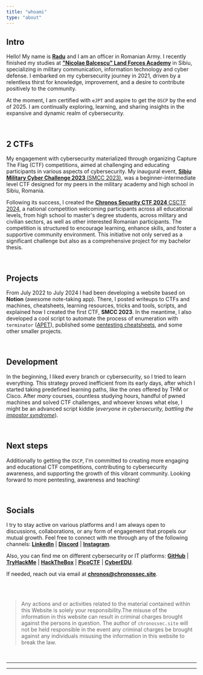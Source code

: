 ```yaml
---
title: "whoami"
type: "about"
---
```



## Intro

Hello! My name is <a href="https://linkedin.com/in/radumarin001/" target="_blank"><b>Radu</b></a> and I am an officer in Romanian Army. I recently finished my studies at <a href="https://www.armyacademy.ro/" target="_blank"><b>"Nicolae Balcescu" Land Forces Academy</b></a> in Sibiu, specializing in military communication, information technology and cyber defense. I embarked on my cybersecurity journey in 2021, driven by a relentless thirst for knowledge, improvement, and a desire to contribute positively to the community.

At the moment, I am certified with `eJPT` and aspire to get the `OSCP` by the end of 2025. I am continually exploring, learning, and sharing insights in the expansive and dynamic realm of cybersecurity.

<br>

## 2 CTFs

My engagement with cybersecurity materialized through organizing Capture The Flag (CTF) competitions, aimed at challenging and educating participants in various aspects of cybersecurity. My inaugural event, <a href="/categories/CTFs/SMCC-2023" target="_blank"><b>Sibiu Military Cyber Challenge 2023</b> (SMCC 2023)</a>, was a beginner-intermediate level CTF designed for my peers in the military academy and high school in Sibiu, Romania.

Following its success, I created the <a href="/categories/CTFs/CSCTF-2024/" target="_blank"><b>Chronos Security CTF 2024</b> CSCTF 2024</a>, a national competition welcoming participants across all educational levels, from high school to master's degree students, across military and civilian sectors, as well as other interested Romanian participants. The competition is structured to encourage learning, enhance skills, and foster a supportive community environment. This initiative not only served as a significant challenge but also as a comprehensive project for my bachelor thesis.

<br>

## Projects

From July 2022 to July 2024 I had been developing a website based on **Notion** (awesome note-taking app). There, I posted writeups to CTFs and machines, cheatsheets, learning resources, tricks and tools, scripts, and explained how I created the first CTF, **SMCC 2023**. In the meantime, I also developed a cool script to automate the process of enumeration with `terminator` (<a href="https://github.com/ChronosPk/APET" target="_">APET</a>), published some <a href="https://github.com/ChronosPk/pentesting-cheatsheets" target="_">pentesting cheatsheets</a>, and some other smaller projects.

<br>

## Development

In the beginning, I liked every branch or cybersecurity, so I tried to learn everything. This strategy proved inefficient from its early days, after which I started taking predefined learning paths, like the ones offered by THM or Cisco. After *many* courses, countless studying hours, handful of pwned machines and solved CTF challenges, and whoever knows what else, I might be an advanced script kiddie (*everyone in cybersecurity, battling the <a href="https://en.wikipedia.org/wiki/Impostor_syndrome" target="_">impostor syndrome</a>*).

<br>

## Next steps

Additionally to getting the `OSCP`, I'm committed to creating more engaging and educational CTF competitions, contributing to cybersecurity awareness, and supporting the growth of this vibrant community. Looking forward to more pentesting, awareness and teaching!

<br>

## Socials

I try to stay active on various platforms and I am always open to discussions, collaborations, or any form of engagement that propels our mutual growth. Feel free to connect with me through any of the following channels:
<a href="https://www.linkedin.com/in/radumarin001/" target="_blank"><b>LinkedIn</b></a> | <a href="https://discordapp.com/users/602129324136464394" target="_blank"><b>Discord</b></a> | <a href="https://instagram.com/chronos_security" target="_blank"><b>Instagram</b></a>.

Also, you can find me on different cybersecurity or IT platforms:
<a href="https://github.com/ChronosPK" target="_blank"><b>GitHub</b></a> | <a href="https://tryhackme.com/p/s.marin.ionut" target="_blank"><b>TryHackMe</b></a> | <a href="https://app.hackthebox.com/profile/691012" target="_blank"><b>HackTheBox</b></a> | <a href="https://play.picoctf.org/users/Radupk" target="_blank"><b>PicoCTF</b></a> | <a href="https://app.cyber-edu.co/user/89f41bb0-25ea-11ec-85ba-b5c17388972b" target="_blank"><b>CyberEDU</b></a>.

If needed, reach out via email at <a href="mailto:chronos@chronossec.site"><b>chronos@chronossec.site</b></a>.

<br>
<br>

> Any  actions and or activities related to the material contained within this Website is solely your responsibility.The misuse of the information in this website can result in criminal charges brought against the persons in question. The author of `chronossec.site` will not be held responsible in the event any criminal charges be brought against any individuals misusing the information in this website to break the law.

<br>

---
---